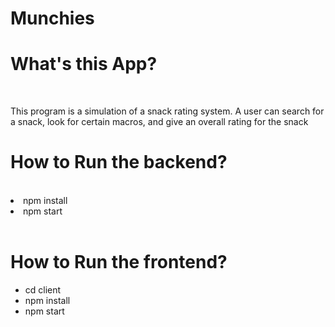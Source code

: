 # Munchies
<h1>What's this App?</h1>
<br/>
<p>This program is a simulation of a snack rating system. A user can search for a snack, look for certain macros, and give an overall rating for the snack
</p>
<h1>How to Run the backend?</h1>
<br />
<li>npm install</li> 
<li>npm start</li> 
<br />
<h1>How to Run the frontend?</h1>
<ul> 
<li>cd client</li> 
<li>npm install</li> 
<li>npm start</li> 
</ul>
